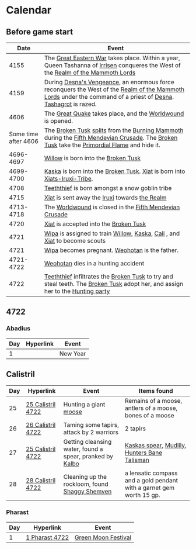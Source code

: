 # Calendar
## Before game start
| Date |  Event                                                                                           |
|  ---  |  ---  | 
| 4155 | The [Great Eastern War](questforthefrozenflame/docs/Backstory/History/Great-Eastern-War.md) takes place. Within a year, Queen Tashanna of [Irrisen](questforthefrozenflame/docs/Backstory/Places/Irrisen.md) conqueres the West of the [Realm of the Mammoth Lords](questforthefrozenflame/docs/Backstory/Places/Realm-of-the-Mammoth-Lords.md) |
| 4159 | During [Desna's Vengeance](questforthefrozenflame/docs/Backstory/History/Desnas-Vengeance.md), an enormous force reconquers the West of the [Realm of the Mammoth Lords](questforthefrozenflame/docs/Backstory/Places/Realm-of-the-Mammoth-Lords.md) under the command of a priest of [Desna](questforthefrozenflame/docs/Backstory/NPCs/Deities/Desna.md). [Tashagrot](questforthefrozenflame/docs/Backstory/Places/Places-of-Interest/Ruins-of-Tashagrot.md) is razed. |
| 4606 | The [Great Quake](questforthefrozenflame/docs/Backstory/History/Great-Quake.md) takes place, and the [Worldwound](questforthefrozenflame/docs/Backstory/Places/Worldwound.md) is opened. |
| Some time after 4606 | The [Broken Tusk](questforthefrozenflame/docs/Backstory/Organizations/Broken-Tusk.md) [splits](questforthefrozenflame/docs/Backstory/History/The-Schism.md) from the [Burning Mammoth](questforthefrozenflame/docs/Backstory/Organizations/Original-Burning-Mammoth.md) during the [Fifth Mendevian Crusade](questforthefrozenflame/docs/Backstory/History/Fifth-Mendevian-Crusade.md). The [Broken Tusk](questforthefrozenflame/docs/Backstory/Organizations/Broken-Tusk.md) take the [Primordial Flame](questforthefrozenflame/docs/Backstory/Notions/Artifacts/Primordial-Flame.md) and hide it. |
| 4696-4697 |  [Willow](questforthefrozenflame/docs/Backstory/Party-Members/Willow.md) is born into the [Broken Tusk](questforthefrozenflame/docs/Backstory/Organizations/Broken-Tusk.md) |
| 4699-4700 | [Kaska](questforthefrozenflame/docs/Backstory/Party-Members/Kaska.md) is born into the [Broken Tusk](questforthefrozenflame/docs/Backstory/Organizations/Broken-Tusk.md). [Xiat](questforthefrozenflame/docs/Backstory/Party-Members/Xiat.md) is born into [Xiats-Iruxi-Tribe](questforthefrozenflame/docs/Backstory/Organizations/Xiats-Iruxi-Tribe.md).            |
| 4708 | [Teeththief](questforthefrozenflame/docs/Backstory/Party-Members/Teeththief.md) is born amongst a snow goblin tribe |
| 4715 |[Xiat](questforthefrozenflame/docs/Backstory/Party-Members/Xiat.md) is sent away the [Iruxi](questforthefrozenflame/docs/Backstory/Notions/Races/Lizardfolk.md) towards [the Realm](questforthefrozenflame/docs/Backstory/Places/Realm-of-the-Mammoth-Lords.md)    |
| 4713-4718 | The [Worldwound](questforthefrozenflame/docs/Backstory/Places/Worldwound.md) is closed in the [Fifth Mendevian Crusade](questforthefrozenflame/docs/Backstory/History/Fifth-Mendevian-Crusade.md) |
| 4720 |[Xiat](questforthefrozenflame/docs/Backstory/Party-Members/Xiat.md) is accepted into the [Broken Tusk](questforthefrozenflame/docs/Backstory/Organizations/Broken-Tusk.md)                                                   |
| 4721 | [Wipa](questforthefrozenflame/docs/Backstory/NPCs/Broken-Tusk/Wipa.md)  is assigned to train [Willow](questforthefrozenflame/docs/Backstory/Party-Members/Willow.md), [Kaska](questforthefrozenflame/docs/Backstory/Party-Members/Kaska.md), [Cali](questforthefrozenflame/docs/Backstory/Party-Members/Cali.md) , and [Xiat](questforthefrozenflame/docs/Backstory/Party-Members/Xiat.md)  to become scouts |
| 4721| [Wipa](questforthefrozenflame/docs/Backstory/NPCs/Broken-Tusk/Wipa.md) becomes pregnant. [Weohotan](questforthefrozenflame/docs/Backstory/NPCs/Broken-Tusk/Weohotan.md) is the father.                                        |
| 4721-4722 | [Weohotan](questforthefrozenflame/docs/Backstory/NPCs/Broken-Tusk/Weohotan.md) dies in a hunting accident                                                       |
| 4722 | [Teeththief](questforthefrozenflame/docs/Backstory/Party-Members/Teeththief.md) infiltrates the [Broken Tusk](questforthefrozenflame/docs/Backstory/Organizations/Broken-Tusk.md) to try and steal teeth. The [Broken Tusk](questforthefrozenflame/docs/Backstory/Organizations/Broken-Tusk.md) adopt her, and assign her to the [Hunting party](questforthefrozenflame/docs/Backstory/Organizations/Party.md) |

## 4722
### Abadius
| Day | Hyperlink                     | Event                                    |
| --- | ----------------------------- | ---------------------------------------- |
| 1   |                               | New Year                                 |

## Calistril
| Day | Hyperlink                     | Event                                    |Items found|
| --- | ----------------------------- | ---------------------------------------- |----------------- |
| 25  | [25 Calistril 4722](questforthefrozenflame/docs/Playing-Notes/Session-1.md#25%20Calistril%204722) | Hunting a giant [moose](questforthefrozenflame/docs/Backstory/NPCs/Fauna/Moose.md)                      | Remains of a moose, antlers of a moose, bones of a moose |
| 26  | [26 Calistril 4722](questforthefrozenflame/docs/Playing-Notes/Session-1.md#26%20Calistril%204722) | Taming some tapirs, attack by 2 warriors | 2 tapirs |
| 27  | [25 Calistril 4722](questforthefrozenflame/docs/Playing-Notes/Session-2.md#27%20Calistril%204722) | Getting cleansing water, found a spear, pranked by [Kalbo](questforthefrozenflame/docs/Backstory/NPCs/Monsters/Invidivuals/Kalbo.md) | [Kaskas spear](questforthefrozenflame/docs/Backstory/Items/Kaskas-spear.md), [Mudlily](questforthefrozenflame/docs/Backstory/Items/Mudlily.md), [Hunters Bane Talisman](questforthefrozenflame/docs/Backstory/Items/Hunters-Bane-Talisman.md) |
| 28  | [28 Calistril 4722](questforthefrozenflame/docs/Playing-Notes/Session-2.md#28%20Calistril%204722) | Cleaning up the rockloom, found [Shaggy Shemven](questforthefrozenflame/docs/Backstory/NPCs/Broken-Tusk/Shaggy-Shemven.md)  | a lensatic compass and a gold pendant with a garnet gem worth 15 gp. |

### Pharast
| Day | Hyperlink | Event                   |
| --- | --------- | ----------------------- |
| 1   | [1 Pharast 4722](questforthefrozenflame/docs/Playing-Notes/Session-3.md#1%20Pharast%204722)          | [Green Moon Festival](questforthefrozenflame/docs/Backstory/History/Events/Green-Moon-Festival.md) |


